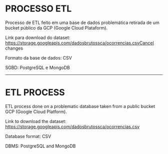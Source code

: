 # PROCESSO ETL

Processo de ETL feito em uma base de dados problemática retirada de um bucket público da GCP (Google Cloud Plataform).

Link para download do dataset: https://storage.googleapis.com/dadosbrutossca/ocorrencias.csvCancel changes

Formato da base de dados: CSV

SGBD: PostgreSQL e MongoDB

-------------------------------------------------------------------------------------------

# ETL PROCESS

ETL process done on a problematic database taken from a public bucket GCP (Google Cloud Platform).

Link to download the dataset: https://storage.googleapis.com/dadosbrutossca/ocorrencias.csv

Database format: CSV

DBMS: PostgreSQL and MongoDB
